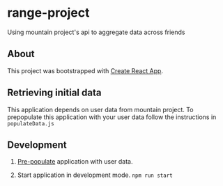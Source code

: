 # range-project

Using mountain project's api to aggregate data across friends

## About

This project was bootstrapped with [Create React App](https://github.com/facebookincubator/create-react-app).

## Retrieving initial data

This application depends on user data from mountain project. To prepopulate this application with your user data follow the instructions in `populateData.js`

## Development

1.  [Pre-populate](#retrieving-initial-data) application with user data.

1.  Start application in development mode. `npm run start`
